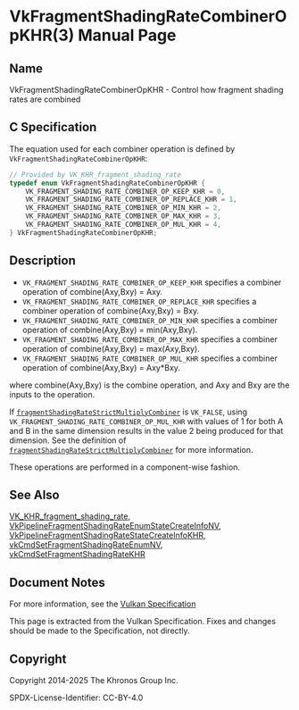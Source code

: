 # VkFragmentShadingRateCombinerOpKHR(3) Manual Page

## Name

VkFragmentShadingRateCombinerOpKHR - Control how fragment shading rates are combined



## [](#_c_specification)C Specification

The equation used for each combiner operation is defined by `VkFragmentShadingRateCombinerOpKHR`:

```c++
// Provided by VK_KHR_fragment_shading_rate
typedef enum VkFragmentShadingRateCombinerOpKHR {
    VK_FRAGMENT_SHADING_RATE_COMBINER_OP_KEEP_KHR = 0,
    VK_FRAGMENT_SHADING_RATE_COMBINER_OP_REPLACE_KHR = 1,
    VK_FRAGMENT_SHADING_RATE_COMBINER_OP_MIN_KHR = 2,
    VK_FRAGMENT_SHADING_RATE_COMBINER_OP_MAX_KHR = 3,
    VK_FRAGMENT_SHADING_RATE_COMBINER_OP_MUL_KHR = 4,
} VkFragmentShadingRateCombinerOpKHR;
```

## [](#_description)Description

- `VK_FRAGMENT_SHADING_RATE_COMBINER_OP_KEEP_KHR` specifies a combiner operation of combine(Axy,Bxy) = Axy.
- `VK_FRAGMENT_SHADING_RATE_COMBINER_OP_REPLACE_KHR` specifies a combiner operation of combine(Axy,Bxy) = Bxy.
- `VK_FRAGMENT_SHADING_RATE_COMBINER_OP_MIN_KHR` specifies a combiner operation of combine(Axy,Bxy) = min(Axy,Bxy).
- `VK_FRAGMENT_SHADING_RATE_COMBINER_OP_MAX_KHR` specifies a combiner operation of combine(Axy,Bxy) = max(Axy,Bxy).
- `VK_FRAGMENT_SHADING_RATE_COMBINER_OP_MUL_KHR` specifies a combiner operation of combine(Axy,Bxy) = Axy\*Bxy.

where combine(Axy,Bxy) is the combine operation, and Axy and Bxy are the inputs to the operation.

If [`fragmentShadingRateStrictMultiplyCombiner`](https://registry.khronos.org/vulkan/specs/latest/html/vkspec.html#limits-fragmentShadingRateStrictMultiplyCombiner) is `VK_FALSE`, using `VK_FRAGMENT_SHADING_RATE_COMBINER_OP_MUL_KHR` with values of 1 for both A and B in the same dimension results in the value 2 being produced for that dimension. See the definition of [`fragmentShadingRateStrictMultiplyCombiner`](https://registry.khronos.org/vulkan/specs/latest/html/vkspec.html#limits-fragmentShadingRateStrictMultiplyCombiner) for more information.

These operations are performed in a component-wise fashion.

## [](#_see_also)See Also

[VK\_KHR\_fragment\_shading\_rate](https://registry.khronos.org/vulkan/specs/latest/man/html/VK_KHR_fragment_shading_rate.html), [VkPipelineFragmentShadingRateEnumStateCreateInfoNV](https://registry.khronos.org/vulkan/specs/latest/man/html/VkPipelineFragmentShadingRateEnumStateCreateInfoNV.html), [VkPipelineFragmentShadingRateStateCreateInfoKHR](https://registry.khronos.org/vulkan/specs/latest/man/html/VkPipelineFragmentShadingRateStateCreateInfoKHR.html), [vkCmdSetFragmentShadingRateEnumNV](https://registry.khronos.org/vulkan/specs/latest/man/html/vkCmdSetFragmentShadingRateEnumNV.html), [vkCmdSetFragmentShadingRateKHR](https://registry.khronos.org/vulkan/specs/latest/man/html/vkCmdSetFragmentShadingRateKHR.html)

## [](#_document_notes)Document Notes

For more information, see the [Vulkan Specification](https://registry.khronos.org/vulkan/specs/latest/html/vkspec.html#VkFragmentShadingRateCombinerOpKHR)

This page is extracted from the Vulkan Specification. Fixes and changes should be made to the Specification, not directly.

## [](#_copyright)Copyright

Copyright 2014-2025 The Khronos Group Inc.

SPDX-License-Identifier: CC-BY-4.0